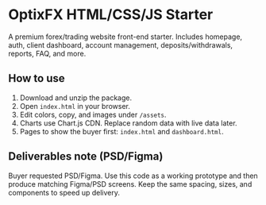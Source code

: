 # OptixFX HTML/CSS/JS Starter

A premium forex/trading website front-end starter. Includes homepage, auth, client dashboard, account management, deposits/withdrawals, reports, FAQ, and more.

## How to use
1. Download and unzip the package.
2. Open `index.html` in your browser.
3. Edit colors, copy, and images under `/assets`.
4. Charts use Chart.js CDN. Replace random data with live data later.
5. Pages to show the buyer first: `index.html` and `dashboard.html`.

## Deliverables note (PSD/Figma)
Buyer requested PSD/Figma. Use this code as a working prototype and then produce matching Figma/PSD screens. Keep the same spacing, sizes, and components to speed up delivery.
